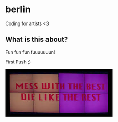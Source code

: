 # berlin
Coding for artists &lt;3

## What is this about?
Fun fun fun fuuuuuuun!

First Push ;)

![image of classic](images/classic.jpg)
